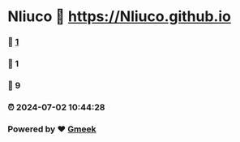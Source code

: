 # Nliuco :link: https://Nliuco.github.io 
### :page_facing_up: [1](https://Nliuco.github.io/tag.html) 
### :speech_balloon: 1 
### :hibiscus: 9 
### :alarm_clock: 2024-07-02 10:44:28 
### Powered by :heart: [Gmeek](https://github.com/Meekdai/Gmeek)
